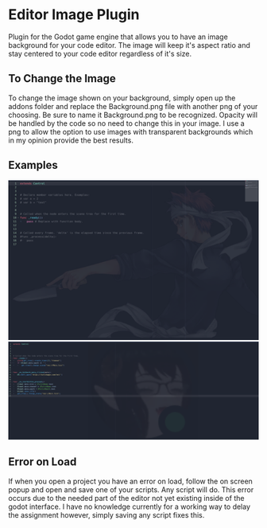 # Editor Image Plugin
 Plugin for the Godot game engine that allows you to have an image background for your code editor. The image will keep it's aspect ratio and stay centered to your code editor regardless of it's size.


## To Change the Image
To change the image shown on your background, simply open up the addons folder and replace the Background.png file with another png of your choosing. Be sure to name it Background.png to be
recognized. Opacity will be handled by the code so no need to change this in your image. I use a png to allow the option to use images with transparent backgrounds which in my opinion provide the best results.


## Examples
<img src="images/demo1.png" >
<img src="images/demo2.png" >


## Error on Load
If when you open a project you have an error on load, follow the on screen popup and open and save one of your scripts. Any script will do. This error occurs due to the needed part of the editor not yet existing inside of the godot interface. I have no knowledge currently for a working way to delay the assignment however, simply saving any script fixes this.